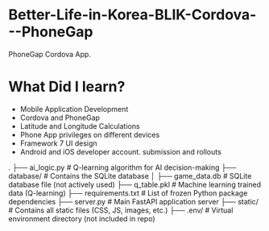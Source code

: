 # Better-Life-in-Korea-BLIK-Cordova---PhoneGap
PhoneGap Cordova App.

<h1>What Did I learn?</h1>  
<ul>
    <li>Mobile Application Development</li>
    <li>Cordova and PhoneGap</li>
    <li>Latitude and Longitude Calculations</li>
    <li>Phone App privileges on different devices</li>
    <li>Framework 7 UI design</li>
    <li>Android and iOS developer account. submission and rollouts</li>
</ul>

. ├── ai_logic.py # Q-learning algorithm for AI decision-making ├── database/ # Contains the SQLite database │ ├── game_data.db # SQLite database file (not actively used) ├── q_table.pkl # Machine learning trained data (Q-learning) ├── requirements.txt # List of frozen Python package dependencies ├── server.py # Main FastAPI application server ├── static/ # Contains all static files (CSS, JS, images, etc.) ├── .env/ # Virtual environment directory (not included in repo)
